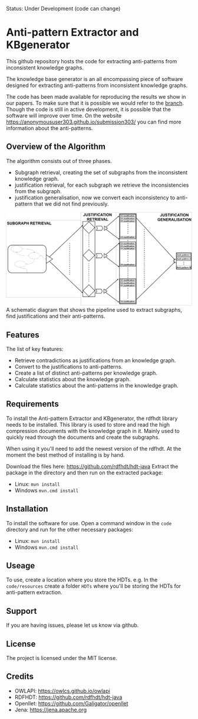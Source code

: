 Status: Under Development (code can change)

Anti-pattern Extractor and KBgenerator
======
This github repository hosts the code for extracting anti-patterns from inconsistent knowledge graphs.

The knowledge base generator is an all encompassing piece of software designed for extracting anti-patterns from inconsistent knowledge graphs.

The code has been made available for reproducing the results we show in our papers. To make sure that it is possible we would refer to the [branch](https://github.com/anonymousUser303/submission303/commit/09383e50dcab1ca07b6ffd32afb48c35c949d8fc). Though the code is still in active development, it is possible that the software will improve over time. On the website <https://anonymoususer303.github.io/submission303/> you can find more information about the anti-patterns.

Overview of the Algorithm
-------
The algorithm consists out of three phases.
 - Subgraph retrieval, creating the set of subgraphs from the inconsistent knowledge graph.
 - justification retrieval, for each subgraph we retrieve the inconsistencies from the subgraph.
 - justification generalisation, now we convert each inconsistency to anti-pattern that we did not find previously.

<img src="docs/Writing/knowledgegraphToAntiPatterns.png"></img>
A schematic diagram that shows the pipeline used to extract subgraphs, find justifications and their anti-patterns.

Features
--------

The list of key features:

 - Retrieve contradictions as justifications from an knowledge graph.
 - Convert to the justifications to anti-patterns.
 - Create a list of distinct anti-patterns per knowledge graph.
 - Calculate statistics about the knowledge graph.
 - Calculate statistics about the anti-patterns in the knowledge graph.

Requirements
-------
To install the Anti-pattern Extractor and KBgenerator, the rdfhdt library needs to be installed.
This library is used to store and read the high compression documents with the knowledge graph in it.
Mainly used to quickly read through the documents and create the subgraphs.

When using it you'll need to add the newest version of the rdfhdt.
At the moment the best method of installing is by hand.

Download the files here:
https://github.com/rdfhdt/hdt-java
Extract the package in the directory and then run on the extracted package:

 - Linux: `mvn install`
 - Windows `mvn.cmd install`

Installation
------------
To install the software for use. Open a command window in the `code` directory and run for the other necessary packages:
- Linux: `mvn install`
- Windows `mvn.cmd install`

Useage
---------
To use, create a location where you store the HDTs. e.g. In the `code/resources` create a folder `HDTs` where you'll be storing the HDTs for anti-pattern extraction.


Support
-------

If you are having issues, please let us know via github.

License
-------

The project is licensed under the MIT license.

Credits
-------
 - OWLAPI: https://owlcs.github.io/owlapi
 - RDFHDT: https://github.com/rdfhdt/hdt-java
 - Openllet: https://github.com/Galigator/openllet
 - Jena: https://jena.apache.org
